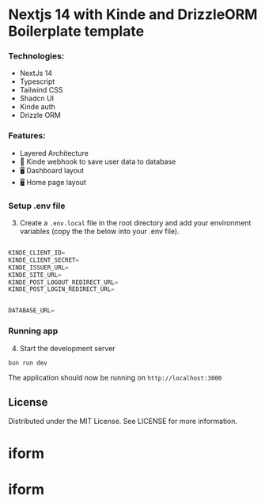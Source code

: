 # Nextjs 14 with Kinde and DrizzleORM Boilerplate template

### Technologies:

- NextJs 14
- Typescript
- Tailwind CSS
- Shadcn UI
- Kinde auth
- Drizzle ORM

### Features:

- Layered Architecture
- 🔐 Kinde webhook to save user data to database
- 🖥️ Dashboard layout
- 🖥️ Home page layout

### Setup .env file

3. Create a `.env.local` file in the root directory and add your environment variables (copy the the below into your .env file).

```js

KINDE_CLIENT_ID=
KINDE_CLIENT_SECRET=
KINDE_ISSUER_URL=
KINDE_SITE_URL=
KINDE_POST_LOGOUT_REDIRECT_URL=
KINDE_POST_LOGIN_REDIRECT_URL=


DATABASE_URL=

```

### Running app

4. Start the development server

```shell
bun run dev
```

The application should now be running on `http://localhost:3000`

## License

Distributed under the MIT License. See LICENSE for more information.
# iform
# iform
